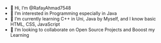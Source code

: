 - 👋 Hi, I’m @RafayAhmad7548
- 👀 I’m interested in Programming especially in Java
- 🌱 I’m currently learning C++ in Uni, Java by Myself, and I know basic HTML, CSS, JavaScript
- 💞️ I’m looking to collaborate on Open Source Projects and Booost my Learning

<!---
RafayAhmad7548/RafayAhmad7548 is a ✨ special ✨ repository because its `README.md` (this file) appears on your GitHub profile.
You can click the Preview link to take a look at your changes.
--->
